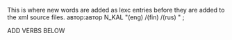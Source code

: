 This is where new words are added as lexc entries before they are 
added to the xml source files.
автор:автор N_KAL "(eng) /(fin) /(rus) " ;


ADD VERBS BELOW



